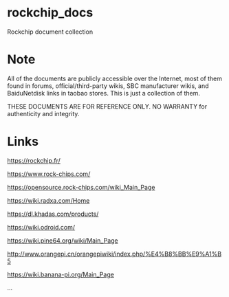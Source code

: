 # rockchip_docs

Rockchip document collection

# Note

All of the documents are publicly accessible over the Internet, most of them found in forums, official/third-party wikis, SBC manufacturer wikis, and BaiduNetdisk links in taobao stores. This is just a collection of them.

THESE DOCUMENTS ARE FOR REFERENCE ONLY. NO WARRANTY for authenticity and integrity.

# Links

https://rockchip.fr/

https://www.rock-chips.com/

https://opensource.rock-chips.com/wiki_Main_Page

https://wiki.radxa.com/Home

https://dl.khadas.com/products/

https://wiki.odroid.com/

https://wiki.pine64.org/wiki/Main_Page

http://www.orangepi.cn/orangepiwiki/index.php/%E4%B8%BB%E9%A1%B5

https://wiki.banana-pi.org/Main_Page

...